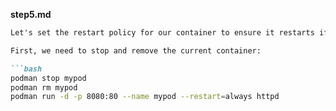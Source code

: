 
**step5.md**
```markdown
Let's set the restart policy for our container to ensure it restarts if it stops.

First, we need to stop and remove the current container:

```bash
podman stop mypod
podman rm mypod
podman run -d -p 8080:80 --name mypod --restart=always httpd
```